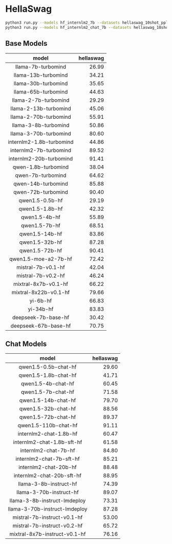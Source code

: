 # HellaSwag

```bash
python3 run.py --models hf_internlm2_7b --datasets hellaswag_10shot_ppl_59c85e --debug
python3 run.py --models hf_internlm2_chat_7b --datasets hellaswag_10shot_gen_e42710 --debug
```

## Base Models

|          model           |   hellaswag |
|:------------------------:|------------:|
|    llama-7b-turbomind    |       26.99 |
|   llama-13b-turbomind    |       34.21 |
|   llama-30b-turbomind    |       35.65 |
|   llama-65b-turbomind    |       44.63 |
|   llama-2-7b-turbomind   |       29.29 |
|  llama-2-13b-turbomind   |       45.06 |
|  llama-2-70b-turbomind   |       55.91 |
|   llama-3-8b-turbomind   |       50.86 |
|  llama-3-70b-turbomind   |       80.60 |
| internlm2-1.8b-turbomind |       44.86 |
|  internlm2-7b-turbomind  |       89.52 |
| internlm2-20b-turbomind  |       91.41 |
|   qwen-1.8b-turbomind    |       38.04 |
|    qwen-7b-turbomind     |       64.62 |
|    qwen-14b-turbomind    |       85.88 |
|    qwen-72b-turbomind    |       90.40 |
|     qwen1.5-0.5b-hf      |       29.19 |
|     qwen1.5-1.8b-hf      |       42.32 |
|      qwen1.5-4b-hf       |       55.89 |
|      qwen1.5-7b-hf       |       68.51 |
|      qwen1.5-14b-hf      |       83.86 |
|      qwen1.5-32b-hf      |       87.28 |
|      qwen1.5-72b-hf      |       90.41 |
|   qwen1.5-moe-a2-7b-hf   |       72.42 |
|    mistral-7b-v0.1-hf    |       42.04 |
|    mistral-7b-v0.2-hf    |       46.24 |
|   mixtral-8x7b-v0.1-hf   |       66.22 |
|  mixtral-8x22b-v0.1-hf   |       79.66 |
|         yi-6b-hf         |       66.83 |
|        yi-34b-hf         |       83.83 |
|   deepseek-7b-base-hf    |       30.42 |
|   deepseek-67b-base-hf   |       70.75 |

## Chat Models

|             model             |   hellaswag |
|:-----------------------------:|------------:|
|     qwen1.5-0.5b-chat-hf      |       29.60 |
|     qwen1.5-1.8b-chat-hf      |       41.71 |
|      qwen1.5-4b-chat-hf       |       60.45 |
|      qwen1.5-7b-chat-hf       |       71.58 |
|      qwen1.5-14b-chat-hf      |       79.70 |
|      qwen1.5-32b-chat-hf      |       88.56 |
|      qwen1.5-72b-chat-hf      |       89.37 |
|     qwen1.5-110b-chat-hf      |       91.11 |
|    internlm2-chat-1.8b-hf     |       60.47 |
|  internlm2-chat-1.8b-sft-hf   |       61.58 |
|     internlm2-chat-7b-hf      |       84.80 |
|   internlm2-chat-7b-sft-hf    |       85.21 |
|     internlm2-chat-20b-hf     |       88.48 |
|   internlm2-chat-20b-sft-hf   |       88.95 |
|    llama-3-8b-instruct-hf     |       74.39 |
|    llama-3-70b-instruct-hf    |       89.07 |
| llama-3-8b-instruct-lmdeploy  |       73.31 |
| llama-3-70b-instruct-lmdeploy |       87.28 |
|  mistral-7b-instruct-v0.1-hf  |       53.00 |
|  mistral-7b-instruct-v0.2-hf  |       65.72 |
| mixtral-8x7b-instruct-v0.1-hf |       76.16 |
